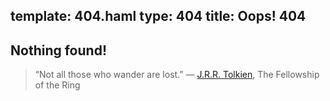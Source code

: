 template: 404.haml
type: 404
title: Oops! 404
---
Nothing found!
---
> “Not all those who wander are lost.” ― [J.R.R.
> Tolkien](https://www.goodreads.com/author/show/656983.J_R_R_Tolkien), The
> Fellowship of the Ring
